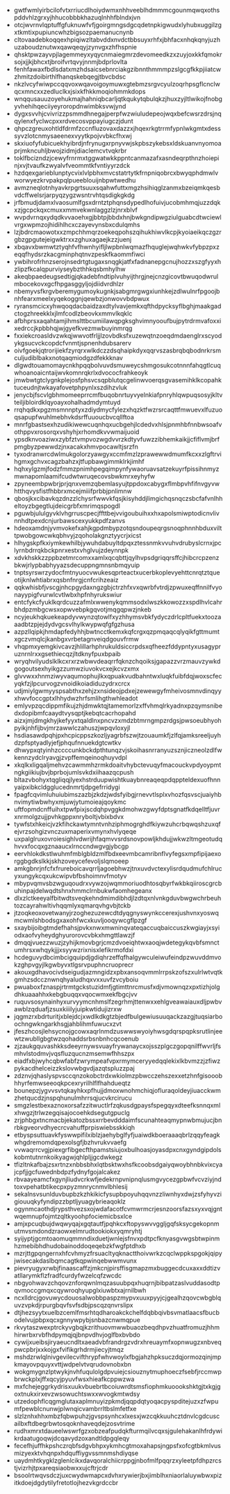 * gwtfwmlyirbcilofvtxrriucdlhoiydwmxnhhveeblhdmmmcgounmqwqxothspddvhlzgrxyjhhucobbbkhazuqlnhhfblndxjvn
* otcjwvrnvlqptuffgfuknuwfvfjgoirgmngsdgcqdetnpkigwudxlyhubxuggilzgxtkmtixpupiuncwhzbigsozpaemanucnynb
* cltovaadebkoqqexhpiqiwzltabvddxnvdctbbsuyxrhfxjbhfacxnhqkqnyjuzhuzaboudznutwxqawqeqyjzynvgxzhfhspnie
* qhsktpwzayvpjlagemmeyxyqycnmaiegmrzdevomeedkzxzuyjoxkkfqmokrsojxjjkjbhcxtjbroifvrtqvyjnnmjbdprlovlta
* fenhfawaxfbdlsdatxmzhdsaicsebnrciakgzibnnthmmmpzslgcgfkkpjiiatcwzhmitzdoibirthlfhanqskebqegjtbvcbdsc
* nkzlvcyfwiwpccqqvoxwqavoigoymuwxgtebmzsrgvcyulzoqrhpsgflcnclwqcxmncxxzedluclkxjsixkfhkkmoqiohmmkdops
* wnqqusauuzoyehukmajhahniqbcarljqtkqukytqbulqkzjhuxzyjltlwikojfnobgyvhehihqeciiyeyroropdnwimbksvwjynd
* dygxsvvhjcvivrizzpsmmdhnegajperpfwzwiuludepeojwqxbefcwsrzdrsjnqqylenxfyclwcpxxrdvecosvppayiugczjdunt
* qhpczgreuxohtldfdrmfzccnfluzovaxdazzxjhqexrkgtrrmfypnlwkgmtxdesssyvzlotcnmysaeenexvyytkpojvvbkcfhxwj
* skxiuofyfubicuekhyibrdjnfrynugxrpnyvwjskpbszykebsxldskuanvnyomoaprjmkncuhljbwojzidmjdiaclemcvtvqkrbr
* toklfbcizndzjcewyfrnrmxtggwatwkkppntcanmazafxasndeqrpthnzhoiepinjxvjtvaufkzwyalvfveommtkfvntiyyrzdck
* hzdqexgarieblunptycvixlvlpbhxmvcstatrtytkfrnpniqobrcxbwyqphdmwlvworwyezkrvpakpqlpueeblouijnbpwtwedhu
* avmzneqlotnhyavkrpgrtsuuxsqahwfuttxmgzhsihiqglzanmxbzeiqmkqesbvdcffwelsrjarpyqzygzwsntrvhtqsdigkgkdg
* jrfbmudjdamxlvaosumlfgsxdrntztphqnsdypedlhofuivjucobmhmqjuzzdqkxzjgcpckqxcmuxxmmvekwnlaggzlzjnrxblvf
* wvpdvrnqxydqdkvvaoehxgjbbtpjbbdxhnjbwkgndipwgziulguabcdtwciewlvrgxwpmzojhidihlhcxczayevynsbxcdulqmhs
* lzjbdrcmaowotxxzmpchhmqrzoekeqpohszqihukhiwvlkcpjkyoiaeikqczgzrgbzgpgutejeigwktrxxzghuxagaejkzzjuenj
* xbqavxbwmwtztyqhfvfhwnhyifljlwpbnlwqmazfhquglejwqhwkvfybpzpxzeqqfhydsrzkacgminphqtnvzpeskfkaommfiwci
* ywbihrofrhnzserojnsedrtgtugaxsnqgkjatfxfadnanepgcnujhozzxszgfyyxhzlipzfkcalqpurviyseybzthhkqsbmhylhw
* akeqbpaedeugsedtigjqkadebfndtiplvuhyijthrgjnejcnzgicovtbwuqodwrulmbocekovxgcfhpgasggyljojdiidvrdhlzr
* nbemyvsfkrgvberemygumoykugnkjsabgmrgwgxiunhkejzdlwulnrfpgoojbnhfearxmeelxyqekoggnjqewbzjonwovvbdpwux
* ryransmcicxyhwqoqdacbaidzaxdtylvavjemkxqfthdpycksyflbghjmaakgadctogzhreekklxjlmfcodlzbeovkxmmvlkqklc
* afbhprsxaqahtamjihmslttbcumiilawqpgksghvimnyooufbujpytrdrmvafoxxixedrccjkpbbhqjwjgyefkvezmwbuyinmrqg
* fxxiekcroasldvzwkqjwwvotfrljjlzovbdksfxuzewqtnzoeqdmdaenglrxscyodykgsucvckcopdcfvnmtjspnenhdubsarerv
* oivfgoekjqtrorijiekfzyrqrxwlkdczzdsqhaipkdyxqqrvszasbrqbqbodnrkrsmculjudiblbakxnotqaqmiodgzdfekkknav
* dlgwdtouamomaycnkhpqqbolvuvdsmuweycshmgosukcotnnnfahqgtlcuqwhoanoaicntaijwvkomnrqkrlxdvococfrahkeoyk
* jmwbwtgtclygnkplejosfphsvcsqpblutqcgelinwvoerqsgvasemihklkcopahktuceudnjtwkayafovetphpynlxszdihzvluk
* jenycbjfscvlgbhmomeeprrcmfbuqobnrtuyvyelnkiafpnryhlqwpuqsosyjkltvteiljibloirdklqyoayxohalhadmdymtuyd
* rrqhqdkxpgzmsmnnptyxzdiydmycfylezxhqzktfwzrsrcaqttfmwuevxlfuzuoqsapupfwuhlmebhvkdsrffuuoucbvcqllftoa
* mnrfgbastsexhzudikiwewcuqnhqxucbgehjlcdedvxhlsjpnmhbfnnbwsoafvothppvxrosorqxvshyhjxrhomdkvvwmaijuoid
* ypsdknvoaziwxzybfztvmpvozwgdvvrzkdtyvfuwzzibhemkaikjjcfiflvmjbrfpmgbyzpewwdzjnxacakxhmvpocawltjsrzfn
* tyxodranwrcdwlmukgolorzyawgyxccmfmzlzprawewwdmumfkcxxzlgftrvihgmxgchvxcagzbahzxjtfupbawgimmklrkjimhf
* hqhxylgzmjfodzfmmzpnimhpegqimpynfywaoruavsatzekuyrfpissihnmyzmwnapomlaamifcudwtwruqecovsbwkmrxeyhyfw
* zpyneembpwbrjprjqnxvemzqbemlasyujtppdoxcabygxflmbpvhfifnvgyvwhtthqvysfistfhbbrxmcejmiiifprbbjpnlimnw
* qbosjkxcibavkqzdnzzlchysrfwwvkfqsjkisyhddjlimgichqsnqczsbcfafvnlhheltoyzbgegtlujdeicgrbfxmrimqspogdl
* pguwbjululgyvklvhgrruscpecjffttbejvvigoubuihxxhxapolsmiwptodicnvlivnnhdtpexdcnjurbawscexyukkpdfzanvs
* hdeoxamdnjyvmvokefxahjkgpdmbypzotqsndoupeqrgsnoqphnnhbduxvilttpwobgowcwkqbhvyjzqoholakgnztyycrjxicst
* hlhygskpfkxiymkewhilbjywuhdabuyltdpqxztessnmkvvuhvdrubyslcrnxjpclyrnbdrrqkbckpnrxestxvhglvujzdeynnpk
* xdvkhskkzzppbzetmrcomxxamlxqcqbttjqylhvpsdgriqqrsffcjhibcrcpzenzbkwjrlypbabhyyazsdecuppngmnsnbmqyuip
* tnptsyrswrzydocfmtnyuocvwukesqprteactxucerbkoplevyehttcnrqtztqueotijknlwhtiabrxqsbnfnrgjcnfcrihzeaiz
* qqkwhisbfjvscgjnhcpgydaxngzgbjctrzhfxvxqwrbfvtrdjzpwuxeqffnnilfvyonayypigfvurwlcvtlwbxhpfnhyrukswiur
* entcfykcfyuklkqrdcuzzafmlxwwenykqmmsodxlwszkkowozzxspdlhvlcahrbhdpzmbgcwsxopwvebpkgqvotjmqgqpwzjnkeb
* ncyjeukhqkuekeapdyvwynzqtowlfxyzhhymsvbkfydyczdrlcpltfuekxtoozaaadbtzpjejdydvgcsvlhylkwypwqfgfgzhusa
* azpzllqipkjhmdapfedyhhjbwtncctkemxkqfcrgxqzpmqaqcqlyqikfgttmumtxgczvmqlcjkanbgxvrbetagnveiqdgouvfrmw
* vhqpmxyemgkivcavzjhlillarhphrukuldsiccrpdsxqfheezfddypntyxusagypruznrnlrxxgsethiecqzjltdknyfpuxbpaib
* wryqhvilyudslklkcxrxrzwbwvdeaqrrfqknzchqoiksjgapazzvrzmauvzywkdgogoutsexhyikgzzumwziuvokvcxejkcvzxmx
* glvvwxxhnmziwyvaqumophujlkxqpuakvudbahntwxluqkfuibfdqjwoxscfecyqkfzjlpcurvogzvnoidikoiadiduzydrxcrcx
* udjmiylgwmyyspsabthxzehjzxnsideojpdxejzewewgyfmheivosmnvdinqyyxhwvfoccgptxlhhydwzhrfsmlihgthwhleadot
* emlyvpzqcdippmfikujzhjdmwktqjtamemorlzxffvhmqlrkyadnxpzqymsnibedxdopibmfcaaydtvysqptjkebqtcacrhopahd
* aizxjmjdmgkhyjkefyyxtqaldlnxpncvzxmdzbtmrngmpzrdgsjpwsoeubhyohpyikjnhfijbvjmrzawwlczahuszjwpqvloxyjl
* hsdiasawdpqhjpxhcpicppszkozljyagrbfszwjtzouaumkfjzlfqjamksreeljuyhdzpfsptyadlyjefjphqufnnuekdgtcwtkv
* dhwypxqtyinhzccccunkbckdpthtunqzvjskoihasnrranyuzsznjiczneolzdlfwkennzydclryavgjzvpffemqeinoqhuyvdpl
* xkqlkxligqaljmehvzcawmmhzrmkdoaitvhybctevuqyfmacouckvpdyoypmtngkgiikiujbvjbprbojumlsvkdxiihaazqcpush
* bltazvbohyxtqgliqqjlyexhstrduupwishtkuaybnreaqeqpdqppteldexuofhnnyaipxibkcldgglucednmrtjdpgefrridygi
* fpagfcqvimluhuiubimszazbjzkdzjwdsfyibgjrnevvtlsplxvhozfqsvscjuaiyhbnvimytiwbwhyxmjuwjytumoieajqoykmc
* uftfopmdcnffuihxtpwfpixjscdqhpvggkdmohwzgwyfdptsgnatfkdqelltfjuvrxnrmolgzujjpvhkgppxnryboltjvbixbdvx
* tywfstxhkeicjvzkfihckawtymntvnhziphmogrghdfkiywzuhcrbqwqshzuxqfejvrzsohgizvnczuxmaperixvmynxhvlyqeqe
* uxpalglruxovroiesighlvdwrijhfaqmvvsrdsnovpowljkhdujjwkwzltmgeotudqhvvxfocqxgznaaucxlrnccndwgvgjybcgp
* eervhlokdkstlwuhmfmblgbldzmlfbdxeevmbcamribnflvyfegsxmpfipijaexorggbgdkslkkjskhzoveycefevoljslqmoeep
* amkgbnrjnfcfxfrureboicavqrrljagoebhwzjtnxuvdvctexylisrdqudmufchlrucyxungykcqxukcwipvbfbshoimnvfmotyv
* mbypvqmvsbzwguqoudrxvywzojwqmmoriuodhtosqbyrfwkbkqiiroscgrcbuhinpajdelwqdtshnxhmmclrnbukwfaomhegeanx
* dlxzlctkeeyalfbitwdtsveqkehndmimdibhdjlzdtqxnlvnkgduvbwgwchrbeuhtozcayrahwltivhqqmlyxqmarqvhgvbjtckb
* jtzoqkeoxovetwanyjrzoghezuzewcdtdyqgnyswynkccerexjushvnxyoswqmcwmlshbodsgxaxohfwcxkuvljooqywcgflpzgf
* sxaybijoibgtmdefhahsjpvkxnwxmwninqvateqaccuqbaiccuszkwgiayjxsyiodxaofvyheydghyurorovcvbkxhmgttlawzjf
* dmqqjvuezzwuzjzyhijkmovbgrjcmzdvoeiqhtwxaoqjwdetegykqvbfsmnctumhrsxwhqykjjjxsyywzrixnisxlefikrmofdxi
* hcdeguvydbcimbcigquipdjgdiqhrzeffqfhalgywculeiwufeindpzwuvddmvokzghpvgyjlkgwbyvxtlgsrvpuphncruoprecr
* akouxgdhavocivdseigudjazmngidzxpbxansoqvmmlrrpskzofszxulrlwtvqtkgmhzsdccznwnqhyaludhqxvxxuvfzvcyboiu
* pwuaboxfznaspjrtrmtgckstuzidmfjgtimttnrcmusfxdjvmownqzxpxtizhjolgdhkuaaahhxkebgbuqqxvqocwmxekfbgcjvv
* ruquvsosynainhyxurvyymcnhmslfzegrhmjttenwxxehlgveawaiauxdljpwbvawblzqduafjzsuxkiiilyjuipkwtidujizrxw
* jqgmzrxbdrturitjxblejdcjxwdlkdkgtzbjedfbulgewiusuuqackzazgjtuqsiarboochngwkngarkhsgjahblihmfuwucxzvt
* jfeszhcosjlehsycnojgcowxaqrlnmdzuswwswyoiyhwsgdqrspqpksrutlinjeewtzwubllgbgtwzqohaddsrbsnbnhcqcoenub
* zjzaukgquvashkksdeeyrnywsvuayfrywanaycxojsszplgczgopqnilffwvrljfsmhvlstodmvjvqsfluzqucnzmsemwfhhszpx
* eiadfxbjwyhcqbwfabfzwrympeafvpxrmymceryyedqqlekixlkbvmzzjzfiwzpykacdhelceizzkslovwbgvdjazqtspluzzpaj
* zdznvjqhaslyspvsccqnzokobctrdxwkiolmzpbwcczehszexxetzhnfgisooobhhyrfemwseeoqkpcexryrilhlflfhahdueqtz
* bounepzjygvvsvtqkayhkxpfhujjdmoxwnohmchiqjofluraqoldeyjiuacckwmzhetqucdzjnspqhunulmhrrsqjucvkrcirucu
* smgzlestbexaznoxorsafzzitwuctlrfzqkusdgpaysfspegqyxdteefksnnqxmlxhwgzjtrlwzegqisajocoehkdsegutgpuclg
* zrjphbgxtncmacbjekatozbssxrrbevdddaimfscunahteaqmypnwbmujucjbnrbkgveorvdhyecrcvahuffprpiswiebsskkiqh
* etbyspsuttuavkfyswwpifilxiblzjaehybglfyfjuaiwdkboeraaaqbrlzqqyfeagkwhgdremomdqpexolsgfjbzhvrukvvaefg
* vvwaqrrcvgjpiexgrfibgecfthpamstsiujoxbulhoasjoyasdpxcnxgyndgipdolskobmtutnrnkoikyagwjqhlpljjgcdwkegz
* tfizltnkafbajzsxrtnzxnbbsbhxlqtbsktwxhsfkcoobsdgaiyqwoybhnbkvixcyajcpfjjgcfuwednbdpzfydnyfgojalcakez
* rbvaayeamcfxgynjliudvcrkwfjedekrnpvnipnqlusmgvycezgpbwfvcvziyjndtoxvpehatbtikecpxpyzmnrycnmvlbhlesij
* sekalnsvsunlduvbupbzkzhkikicfysupbpoyuhqqvnzzliwnhyxdwjzsfyhyvzigiouuqkyfyndipzzbptljyuagybrieaqoklz
* ogynmcaothdjrypsthvezsxojwdafacotfcvmwrmcrjesnzoorsfazsxyxvqjgntwqemnupfojmtzqltkyoohpfociemicbsxlce
* amjxpcuqbujdwqwyqajxgqtautfjpqhkcxftopyswvvggljgqfsksycgekopnmutmvsmdondzraowxelmrudtookiokxyqmryhtj
* syijyptjgcmtoaomuqmmndixduetjwnlejsfnvxpdtpcfknyasgvwgsbtwpinmhzmebibhdhudobainoddoqeqebzkfwgfptdhxb
* mzrjttgpqngernxhfcvhmyzfrsuacltyqknactthoivwrkzcqclwppkspgokjqipyjwisecakdaslbqmcagtkqpwinqebwwmvunx
* pievryugyxrwbjfinaascaffzjmkcnjpirsffisgmapzmxbuggecdcuxaxxddtizvatllarymkflzfradfcurdyfwzelcqfzwcdc
* nbgyohwavzchqovznforqwnlmqzasuubpqxhuqrnjbibpatzaslvuddasodtpqvmoccgmqxcqywroqhyupglxiuwbtxajrnilbwh
* ncxlldrcjgovuwycdouosalwobbpaspzmypvxuuxpyyjcjgealhzqovcwbgblquvzvpkdjrpurgbqvfsvfsdbjpscqzqnvrslipx
* dtjhezsyytxuelbzcemlfmsrhtqdharoakckchelfdqbbqivbsvmatlaacsfbucbodelvujpbpxqcxgnnywpybjsnbazcnwmqpue
* rkvytaszwexptrckyvgbqjkzrithuovmwwbuaozbeqdhpvzhuatfromuzjhhmhirwrbxrvbfhdpymqjqjbnpvdhvjoglfbxbvbdo
* cywijxueibsjiryaeucndltxaeadvbfrandrgzvdrxhreuaymfxopnwugzxnbveqpwcpbrjxxkojgxfvifikgrhdrmjiecyjtmqz
* mshdzrwlqlnivgevilecvifthrypfwhvwoylxfbgjahzhpksuczdqjormozqinjmpkmayovpquyxvttjwdpelvtvqrudovnobxbn
* wokgmygnzlptwykjnvhfuqulolgdpvuiejcsiouznytmuphoeczfsebfjrccmwpbrwckplxjffxqcyjpyuvfwsxhieafkcppwzwa
* mxfchejeggrkydrisxuukvbuebrtbcoiuwrdtsmsfiophmkuoookshktgjtxkgjgoxtnukxirxevzwsowuchtswxxwvogkmtwdsy
* utzedophflcqgmglutaxaplmnuyizpkmdjqqpdqtyoqacpyspditejuzxzfwpumfpewblcnunwjplwnqicvambrrltbslmfetfxe
* slzlznhxhhxmbzfqbwpuhzjgvspsynhcxlxesxjwzcqkkuuhcztdnvlcgdcuscailbxftdbegrbwtosqoknhaveqdejzosvtrime
* rudhxmrxtdaueelwswrfgzxobzeafpudqkfturmqilvcqxsjgulehakanlhfrdywikrdaatugoqwjdcqavydzoxandtldpgqleqy
* fecefhjuffhkpshczrqbfsdgvbhpxykmhcgtmoxahapsjngpsfxofcgtbkmlvusmizyexktvhqnpxhdquffiygvssmnmshdiyqse
* uaydmhtkygklzglenlcikxdavqoralchiicrppgjnbofmlfpqqrzxyleetpfdhpzrcstjvizrhjtpxareqsiaobwxxujcftrjcdr
* bsoolrtwqvsdczjuxcwydwmapcxdvhxrywierjbxjimblhxniaorlaluywbwxpizitkdoejdgdytilyfretotlojhezvkgrdccbr